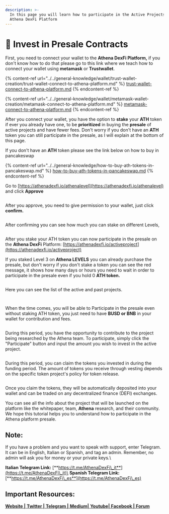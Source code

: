 ```yaml
---
description: >-
  In this page you will learn how to participate in the Active Projects in
  Athena DexFi Platform
---
```


# 🚀 Invest in Presale Contracts

First, you need to connect your wallet to the **Athena DexFi Platform,** if you don't know how to do that please go to this link where we teach how to connect your wallet using **metamask** or **Trustwallet**.

{% content-ref url="../../general-knowledge/wallet/trust-wallet-creation/trust-wallet-connect-to-athena-platform.md" %}
[trust-wallet-connect-to-athena-platform.md](../../general-knowledge/wallet/trust-wallet-creation/trust-wallet-connect-to-athena-platform.md)
{% endcontent-ref %}

{% content-ref url="../../general-knowledge/wallet/metamask-wallet-creation/metamask-connect-to-athena-platform.md" %}
[metamask-connect-to-athena-platform.md](../../general-knowledge/wallet/metamask-wallet-creation/metamask-connect-to-athena-platform.md)
{% endcontent-ref %}

After you connect your wallet, you have the option to **stake** your **ATH** token if ever you already have one, to be **prioritized** in buying the **presale** of active projects and have fewer fees. Don't worry if you don't have an **ATH** token you can still participate in the presale, as I will explain at the bottom of this page.

If you don't have an **ATH** token please see the link below on how to buy in pancakeswap

{% content-ref url="../../general-knowledge/how-to-buy-ath-tokens-in-pancakeswap.md" %}
[how-to-buy-ath-tokens-in-pancakeswap.md](../../general-knowledge/how-to-buy-ath-tokens-in-pancakeswap.md)
{% endcontent-ref %}

Go to [https://athenadexfi.io/athenalevel](https://athenadexfi.io/athenalevel) and click **Approve**

<figure><img src="../../../.gitbook/assets/22 (1).png" alt=""><figcaption></figcaption></figure>

After you approve, you need to give permission to your wallet, just click **confirm.**

<figure><img src="../../../.gitbook/assets/confirm.PNG" alt=""><figcaption></figcaption></figure>

After confirming you can see how much you can stake on different Levels,

<figure><img src="../../../.gitbook/assets/17.png" alt=""><figcaption></figcaption></figure>

After you stake your ATH token you can now participate in the presale on the **Athena DexFi** Platform: [https://athenadexfi.io/activeproject](https://athenadexfi.io/activeproject)

If you staked Level 3 on **Athena LEVELS** you can already purchase the presale, but don't worry if you don't stake a token you can see the red message, it shows how many days or hours you need to wait in order to participate in the presale even if you hold 0 **ATH token.**

<figure><img src="../../../.gitbook/assets/19.png" alt=""><figcaption></figcaption></figure>

Here you can see the list of the active and past projects.

<figure><img src="../../../.gitbook/assets/23.png" alt=""><figcaption></figcaption></figure>

<figure><img src="../../../.gitbook/assets/18.png" alt=""><figcaption></figcaption></figure>

When the time comes, you will be able to Participate in the presale even without staking ATH token, you just need to have **BUSD or BNB** in your wallet for contribution and fees.

<figure><img src="../../../.gitbook/assets/16.png" alt=""><figcaption></figcaption></figure>

During this period, you have the opportunity to contribute to the project being researched by the Athena team. To participate, simply click the "Participate" button and input the amount you wish to invest in the active project.

<figure><img src="../../../.gitbook/assets/21.png" alt=""><figcaption></figcaption></figure>

During this period, you can claim the tokens you invested in during the funding period. The amount of tokens you receive through vesting depends on the specific token project's policy for token release.

<figure><img src="../../../.gitbook/assets/20.png" alt=""><figcaption></figcaption></figure>

Once you claim the tokens, they will be automatically deposited into your wallet and can be traded on any decentralized finance (DEFI) exchanges.

You can see all the info about the project that will be launched on the platform like the whitepaper, team, **Athena** research, and their community. We hope this tutorial helps you to understand how to participate in the Athena platform presale.

## Note:

If you have a problem and you want to speak with support, enter Telegram. It can be in English, Italian or Spanish, and tag an admin. Remember, no admin will ask you for money or your private keys.\


**Italian Telegram Link:** [**https://t.me/AthenaDexFi\_it**](https://t.me/AthenaDexFi\_it)\
**Spanish Telegram Link:** [**https://t.me/AthenaDexFi\_es**](https://t.me/AthenaDexFi\_es)

## Important Resources:

[**Website |** ](https://athenadexfi.io/)[**Twitter |** ](https://twitter.com/AthenaDexFi)[**Telegram |** ](https://t.me/AthenaDexFi\_Main)[**Medium|** ](https://medium.com/@AthenaDexFi)[**Youtube|** ](https://www.youtube.com/@AthenaDexFi)[**Facebook |** ](https://www.facebook.com/AthenaDexFi)[**Forum**](https://forum.athenadexfi.io/)
